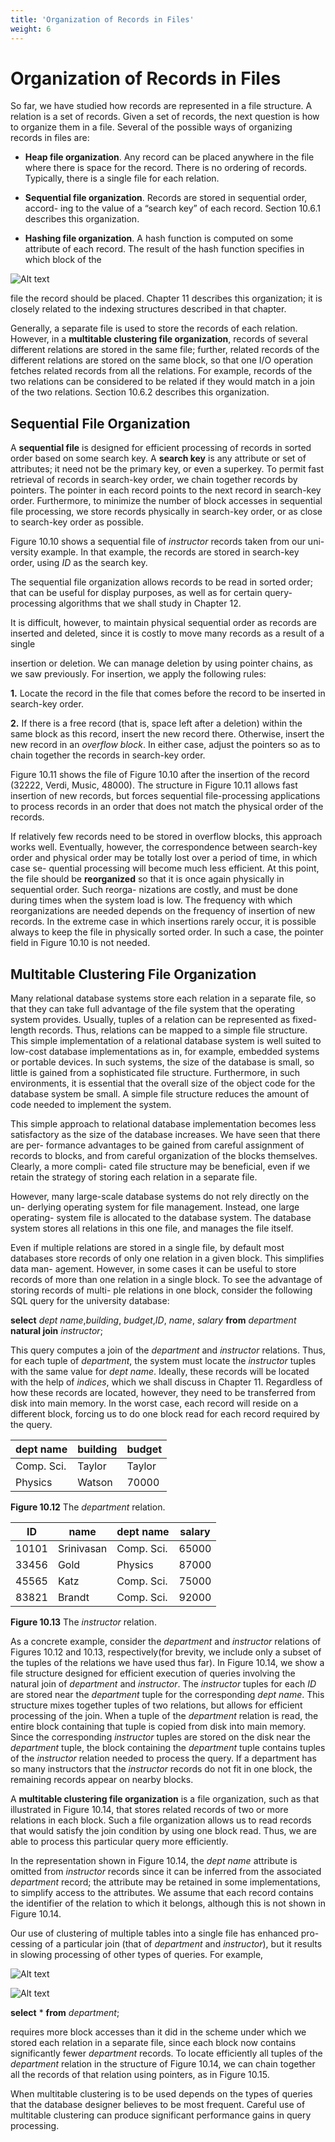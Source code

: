 ```yaml
---
title: 'Organization of Records in Files'
weight: 6
---
```


# Organization of Records in Files

So far, we have studied how records are represented in a file structure. A relation is a set of records. Given a set of records, the next question is how to organize them in a file. Several of the possible ways of organizing records in files are:

- **Heap file organization**. Any record can be placed anywhere in the file where there is space for the record. There is no ordering of records. Typically, there is a single file for each relation.

- **Sequential file organization**. Records are stored in sequential order, accord- ing to the value of a “search key” of each record. Section 10.6.1 describes this organization.

- **Hashing file organization**. A hash function is computed on some attribute of each record. The result of the hash function specifies in which block of the  

![Alt text](image-10.png)

file the record should be placed. Chapter 11 describes this organization; it is closely related to the indexing structures described in that chapter.

Generally, a separate file is used to store the records of each relation. However, in a **multitable clustering file organization**, records of several different relations are stored in the same file; further, related records of the different relations are stored on the same block, so that one I/O operation fetches related records from all the relations. For example, records of the two relations can be considered to be related if they would match in a join of the two relations. Section 10.6.2 describes this organization.

## Sequential File Organization

A **sequential file** is designed for efficient processing of records in sorted order based on some search key. A **search key** is any attribute or set of attributes; it need not be the primary key, or even a superkey. To permit fast retrieval of records in search-key order, we chain together records by pointers. The pointer in each record points to the next record in search-key order. Furthermore, to minimize the number of block accesses in sequential file processing, we store records physically in search-key order, or as close to search-key order as possible.

Figure 10.10 shows a sequential file of _instructor_ records taken from our uni- versity example. In that example, the records are stored in search-key order, using _ID_ as the search key.

The sequential file organization allows records to be read in sorted order; that can be useful for display purposes, as well as for certain query-processing algorithms that we shall study in Chapter 12.

It is difficult, however, to maintain physical sequential order as records are inserted and deleted, since it is costly to move many records as a result of a single  


insertion or deletion. We can manage deletion by using pointer chains, as we saw previously. For insertion, we apply the following rules:

**1\.** Locate the record in the file that comes before the record to be inserted in search-key order.

**2\.** If there is a free record (that is, space left after a deletion) within the same block as this record, insert the new record there. Otherwise, insert the new record in an _overflow block_. In either case, adjust the pointers so as to chain together the records in search-key order.

Figure 10.11 shows the file of Figure 10.10 after the insertion of the record (32222, Verdi, Music, 48000). The structure in Figure 10.11 allows fast insertion of new records, but forces sequential file-processing applications to process records in an order that does not match the physical order of the records.

If relatively few records need to be stored in overflow blocks, this approach works well. Eventually, however, the correspondence between search-key order and physical order may be totally lost over a period of time, in which case se- quential processing will become much less efficient. At this point, the file should be **reorganized** so that it is once again physically in sequential order. Such reorga- nizations are costly, and must be done during times when the system load is low. The frequency with which reorganizations are needed depends on the frequency of insertion of new records. In the extreme case in which insertions rarely occur, it is possible always to keep the file in physically sorted order. In such a case, the pointer field in Figure 10.10 is not needed.  

## Multitable Clustering File Organization

Many relational database systems store each relation in a separate file, so that they can take full advantage of the file system that the operating system provides. Usually, tuples of a relation can be represented as fixed-length records. Thus, relations can be mapped to a simple file structure. This simple implementation of a relational database system is well suited to low-cost database implementations as in, for example, embedded systems or portable devices. In such systems, the size of the database is small, so little is gained from a sophisticated file structure. Furthermore, in such environments, it is essential that the overall size of the object code for the database system be small. A simple file structure reduces the amount of code needed to implement the system.

This simple approach to relational database implementation becomes less satisfactory as the size of the database increases. We have seen that there are per- formance advantages to be gained from careful assignment of records to blocks, and from careful organization of the blocks themselves. Clearly, a more compli- cated file structure may be beneficial, even if we retain the strategy of storing each relation in a separate file.

However, many large-scale database systems do not rely directly on the un- derlying operating system for file management. Instead, one large operating- system file is allocated to the database system. The database system stores all relations in this one file, and manages the file itself.

Even if multiple relations are stored in a single file, by default most databases store records of only one relation in a given block. This simplifies data man- agement. However, in some cases it can be useful to store records of more than one relation in a single block. To see the advantage of storing records of multi- ple relations in one block, consider the following SQL query for the university database:

**select** _dept name_,_building_, _budget_,_ID_, _name_, _salary_ 
**from** _department_ **natural join** _instructor_;

This query computes a join of the _department_ and _instructor_ relations. Thus, for each tuple of _department_, the system must locate the _instructor_ tuples with the same value for _dept name_. Ideally, these records will be located with the help of _indices_, which we shall discuss in Chapter 11. Regardless of how these records are located, however, they need to be transferred from disk into main memory. In the worst case, each record will reside on a different block, forcing us to do one block read for each record required by the query.

|dept name|building|budget|
|---------|--------|------|
|Comp. Sci.|Taylor|Taylor|
|Physics| Watson |70000|

**Figure 10.12** The _department_ relation.  

|ID |name| dept name |salary|
|--|-----|-----------|------|
|10101 |Srinivasan |Comp. Sci. |65000|
|33456 |Gold |Physics |87000|
|45565 |Katz |Comp. Sci.|75000|
|83821 |Brandt| Comp. Sci.| 92000|

**Figure 10.13** The _instructor_ relation.

As a concrete example, consider the _department_ and _instructor_ relations of Figures 10.12 and 10.13, respectively(for brevity, we include only a subset of the tuples of the relations we have used thus far). In Figure 10.14, we show a file structure designed for efficient execution of queries involving the natural join of _department_ and _instructor_. The _instructor_ tuples for each _ID_ are stored near the _department_ tuple for the corresponding _dept name_. This structure mixes together tuples of two relations, but allows for efficient processing of the join. When a tuple of the _department_ relation is read, the entire block containing that tuple is copied from disk into main memory. Since the corresponding _instructor_ tuples are stored on the disk near the _department_ tuple, the block containing the _department_ tuple contains tuples of the _instructor_ relation needed to process the query. If a department has so many instructors that the _instructor_ records do not fit in one block, the remaining records appear on nearby blocks.

A **multitable clustering file organization** is a file organization, such as that illustrated in Figure 10.14, that stores related records of two or more relations in each block. Such a file organization allows us to read records that would satisfy the join condition by using one block read. Thus, we are able to process this particular query more efficiently.

In the representation shown in Figure 10.14, the _dept name_ attribute is omitted from _instructor_ records since it can be inferred from the associated _department_ record; the attribute may be retained in some implementations, to simplify access to the attributes. We assume that each record contains the identifier of the relation to which it belongs, although this is not shown in Figure 10.14.

Our use of clustering of multiple tables into a single file has enhanced pro- cessing of a particular join (that of _department_ and _instructor_), but it results in slowing processing of other types of queries. For example,

![Alt text](image-10.png)

![Alt text](image-11.png)

**select** \* 
**from** _department_;

requires more block accesses than it did in the scheme under which we stored each relation in a separate file, since each block now contains significantly fewer _department_ records. To locate efficiently all tuples of the _department_ relation in the structure of Figure 10.14, we can chain together all the records of that relation using pointers, as in Figure 10.15.

When multitable clustering is to be used depends on the types of queries that the database designer believes to be most frequent. Careful use of multitable clustering can produce significant performance gains in query processing.

